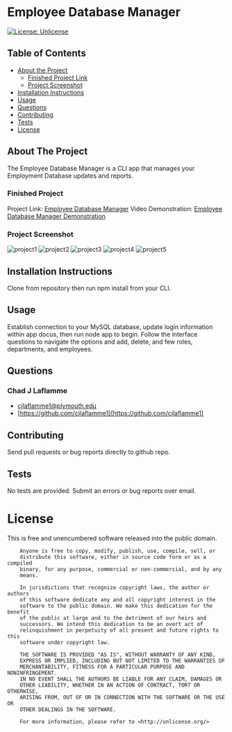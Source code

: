 # Employee Database Manager
[![License: Unlicense](https://img.shields.io/badge/license-Unlicense-blue.svg)](http://unlicense.org/)


## Table of Contents
* [About the Project](#about-the-project)
    * [Finished Project Link](#finished-project)
    * [Project Screenshot](#project-screenshot)
* [Installation Instructions](#installation-instructions)
* [Usage](#usage)
* [Questions](#questions)
* [Contributing](#contributing)
* [Tests](#tests)
* [License](#license)
    
## About The Project
    
The Employee Database Manager is a CLI app that manages your Employment Database updates and reports. 
    
    
### Finished Project
Project Link: [Employee Database Manager](https://github.com/cjlaflamme1/EmployeeDatabaseManager)
Video Demonstration: [Employee Database Manager Demonstration](https://drive.google.com/file/d/1Bhp-4JpcmOUxyFvl6Qbp0PEw0lGietfG/view)    

### Project Screenshot
![project1](https://user-images.githubusercontent.com/64158642/93010084-7197fc80-f556-11ea-9af1-c1e04d2a6700.jpg)
![project2](https://user-images.githubusercontent.com/64158642/93010087-7361c000-f556-11ea-99e3-738142ed29e0.jpg)
![project3](https://user-images.githubusercontent.com/64158642/93010088-7492ed00-f556-11ea-956b-8efe61fa69ef.jpg)
![project4](https://user-images.githubusercontent.com/64158642/93010089-75c41a00-f556-11ea-83b5-63fd7a85324a.jpg)
![project5](https://user-images.githubusercontent.com/64158642/93010090-76f54700-f556-11ea-9a99-c115f96cc138.jpg)

    
    
## Installation Instructions
    
Clone from repository then run npm install from your CLI. 
    
## Usage
    
Establish connection to your MySQL database, update login information within app docus, then run node app to begin.  Follow the interface questions to navigate the options and add, delete, and few roles, departments, and employees.  
    
## Questions
    
### Chad J Laflamme
* [cjlaflamme1@plymouth.edu](cjlaflamme1@plymouth.edu)
* [https://github.com/cjlaflamme1](https://github.com/cjlaflamme1)
    
## Contributing
    
Send pull requests or bug reports directly to github repo. 
    
## Tests
    
No tests are provided.  Submit an errors or bug reports over email. 
    
# License
    
This is free and unencumbered software released into the public domain.

        Anyone is free to copy, modify, publish, use, compile, sell, or
        distribute this software, either in source code form or as a compiled
        binary, for any purpose, commercial or non-commercial, and by any
        means.
        
        In jurisdictions that recognize copyright laws, the author or authors
        of this software dedicate any and all copyright interest in the
        software to the public domain. We make this dedication for the benefit
        of the public at large and to the detriment of our heirs and
        successors. We intend this dedication to be an overt act of
        relinquishment in perpetuity of all present and future rights to this
        software under copyright law.
        
        THE SOFTWARE IS PROVIDED "AS IS", WITHOUT WARRANTY OF ANY KIND,
        EXPRESS OR IMPLIED, INCLUDING BUT NOT LIMITED TO THE WARRANTIES OF
        MERCHANTABILITY, FITNESS FOR A PARTICULAR PURPOSE AND NONINFRINGEMENT.
        IN NO EVENT SHALL THE AUTHORS BE LIABLE FOR ANY CLAIM, DAMAGES OR
        OTHER LIABILITY, WHETHER IN AN ACTION OF CONTRACT, TORT OR OTHERWISE,
        ARISING FROM, OUT OF OR IN CONNECTION WITH THE SOFTWARE OR THE USE OR
        OTHER DEALINGS IN THE SOFTWARE.
        
        For more information, please refer to <http://unlicense.org/>